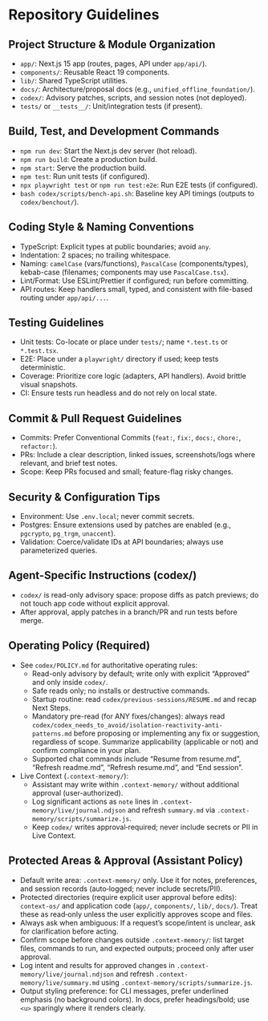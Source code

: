 # Repository Guidelines

## Project Structure & Module Organization
- `app/`: Next.js 15 app (routes, pages, API under `app/api/`).
- `components/`: Reusable React 19 components.
- `lib/`: Shared TypeScript utilities.
- `docs/`: Architecture/proposal docs (e.g., `unified_offline_foundation/`).
- `codex/`: Advisory patches, scripts, and session notes (not deployed).
- `tests/` or `__tests__/`: Unit/integration tests (if present).

## Build, Test, and Development Commands
- `npm run dev`: Start the Next.js dev server (hot reload).
- `npm run build`: Create a production build.
- `npm start`: Serve the production build.
- `npm test`: Run unit tests (if configured).
- `npx playwright test` or `npm run test:e2e`: Run E2E tests (if configured).
- `bash codex/scripts/bench-api.sh`: Baseline key API timings (outputs to `codex/benchout/`).

## Coding Style & Naming Conventions
- TypeScript: Explicit types at public boundaries; avoid `any`.
- Indentation: 2 spaces; no trailing whitespace.
- Naming: `camelCase` (vars/functions), `PascalCase` (components/types), kebab-case (filenames; components may use `PascalCase.tsx`).
- Lint/Format: Use ESLint/Prettier if configured; run before committing.
- API routes: Keep handlers small, typed, and consistent with file-based routing under `app/api/...`.

## Testing Guidelines
- Unit tests: Co-locate or place under `tests/`; name `*.test.ts` or `*.test.tsx`.
- E2E: Place under a `playwright/` directory if used; keep tests deterministic.
- Coverage: Prioritize core logic (adapters, API handlers). Avoid brittle visual snapshots.
- CI: Ensure tests run headless and do not rely on local state.

## Commit & Pull Request Guidelines
- Commits: Prefer Conventional Commits (`feat:`, `fix:`, `docs:`, `chore:`, `refactor:`).
- PRs: Include a clear description, linked issues, screenshots/logs where relevant, and brief test notes.
- Scope: Keep PRs focused and small; feature-flag risky changes.

## Security & Configuration Tips
- Environment: Use `.env.local`; never commit secrets.
- Postgres: Ensure extensions used by patches are enabled (e.g., `pgcrypto`, `pg_trgm`, `unaccent`).
- Validation: Coerce/validate IDs at API boundaries; always use parameterized queries.

## Agent-Specific Instructions (codex/)
- `codex/` is read-only advisory space: propose diffs as patch previews; do not touch app code without explicit approval.
- After approval, apply patches in a branch/PR and run tests before merge.

## Operating Policy (Required)
- See `codex/POLICY.md` for authoritative operating rules:
  - Read-only advisory by default; write only with explicit “Approved” and only inside `codex/`.
  - Safe reads only; no installs or destructive commands.
  - Startup routine: read `codex/previous-sessions/RESUME.md` and recap Next Steps.
  - Mandatory pre-read (for ANY fixes/changes): always read `codex/codex_needs_to_avoid/isolation-reactivity-anti-patterns.md` before proposing or implementing any fix or suggestion, regardless of scope. Summarize applicability (applicable or not) and confirm compliance in your plan.
  - Supported chat commands include “Resume from resume.md”, “Refresh readme.md”, “Refresh resume.md”, and “End session”.
 - Live Context (`.context-memory/`):
   - Assistant may write within `.context-memory/` without additional approval (user-authorized).
   - Log significant actions as `note` lines in `.context-memory/live/journal.ndjson` and refresh `summary.md` via `.context-memory/scripts/summarize.js`.
   - Keep `codex/` writes approval‑required; never include secrets or PII in Live Context.

## Protected Areas & Approval (Assistant Policy)

- Default write area: `.context-memory/` only. Use it for notes, preferences, and session records (auto‑logged; never include secrets/PII).
- Protected directories (require explicit user approval before edits): `context-os/` and application code (`app/`, `components/`, `lib/`, `docs/`). Treat these as read‑only unless the user explicitly approves scope and files.
- Always ask when ambiguous: If a request’s scope/intent is unclear, ask for clarification before acting.
- Confirm scope before changes outside `.context-memory/`: list target files, commands to run, and expected outputs; proceed only after user approval.
- Log intent and results for approved changes in `.context-memory/live/journal.ndjson` and refresh `.context-memory/live/summary.md` using `.context-memory/scripts/summarize.js`.
- Output styling preference: for CLI messages, prefer underlined emphasis (no background colors). In docs, prefer headings/bold; use `<u>` sparingly where it renders clearly.
